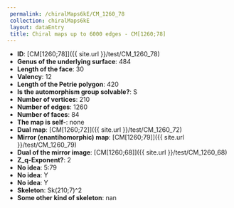 ```yaml
--- 
 permalink: /chiralMaps6kE/CM_1260_78 
 collection: chiralMaps6kE
 layout: dataEntry
 title: Chiral maps up to 6000 edges - CM[1260;78]
---
```


- **ID**: [CM[1260;78]]({{ site.url }}/test/CM_1260_78)
- **Genus of the underlying surface**: 484
- **Length of the face**: 30
- **Valency**: 12
- **Length of the Petrie polygon**: 420
- **Is the automorphism group solvable?**: S
- **Number of vertices**: 210
- **Number of edges**: 1260
- **Number of faces**: 84
- **The map is self-**: none
- **Dual map**: [CM[1260;72]]({{ site.url }}/test/CM_1260_72)
- **Mirror (enantihomorphic) map**: [CM[1260;79]]({{ site.url }}/test/CM_1260_79)
- **Dual of the mirror image**: [CM[1260;68]]({{ site.url }}/test/CM_1260_68)
- **Z_q-Exponent?**: 2
- **No idea**:  5:79
- **No idea**: Y
- **No idea**: Y
- **Skeleton**: Sk(210;7)^2
- **Some other kind of skeleton**: nan
